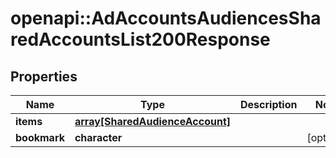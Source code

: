 # openapi::AdAccountsAudiencesSharedAccountsList200Response


## Properties
Name | Type | Description | Notes
------------ | ------------- | ------------- | -------------
**items** | [**array[SharedAudienceAccount]**](SharedAudienceAccount.md) |  | 
**bookmark** | **character** |  | [optional] 


